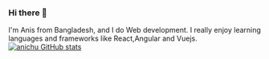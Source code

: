 ### Hi there 👋

I'm Anis from Bangladesh, and I do Web development. I really enjoy learning languages and frameworks like React,Angular and Vuejs.
[![anichu GitHub stats](https://github-readme-stats.vercel.app/api?username=anichu)](https://github.com/anuraghazra/github-readme-stats)

<!--
**anichu/anichu** is a ✨ _special_ ✨ repository because its `README.md` (this file) appears on your GitHub profile.

Here are some ideas to get you started:

- 🔭 I’m currently working on ...
- 🌱 I’m currently learning ...
- 👯 I’m looking to collaborate on ...
- 🤔 I’m looking for help with ...
- 💬 Ask me about ...
- 📫 How to reach me: ...
- 😄 Pronouns: ...
- ⚡ Fun fact: ...
-->
